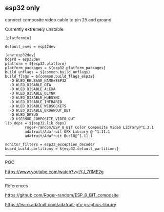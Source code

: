 esp32 only
---


connect composite video cable to pin 25 and ground


Currently extremely unstable


```
[platformio]

default_envs = esp32dev

[env:esp32dev]
board = esp32dev
platform = ${esp32.platform}
platform_packages = ${esp32.platform_packages}
build_unflags = ${common.build_unflags}
build_flags = ${common.build_flags_esp32} 
  -D WLED_RELEASE_NAME=ESP32
  -D WLED_DISABLE_OTA
  -D WLED_DISABLE_ALEXA
  -D WLED_DISABLE_BLYNK
  -D WLED_DISABLE_HUESYNC
  -D WLED_DISABLE_INFRARED
  -D WLED_DISABLE_WEBSOCKETS
  -D WLED_DISABLE_BROWNOUT_DET
  -D WLED_DEBUG 
  -D USERMOD_COMPOSITE_VIDEO_OUT
lib_deps = ${esp32.lib_deps}
         roger-random/ESP_8_BIT Color Composite Video Library@^1.3.1
         adafruit/Adafruit GFX Library @ ^1.11.1
         adafruit/Adafruit BusIO@^1.11.1

monitor_filters = esp32_exception_decoder
board_build.partitions = ${esp32.default_partitions}
```


---
POC

https://www.youtube.com/watch?v=tYJ_7i1ME2g


---
References

https://github.com/Roger-random/ESP_8_BIT_composite

https://learn.adafruit.com/adafruit-gfx-graphics-library

